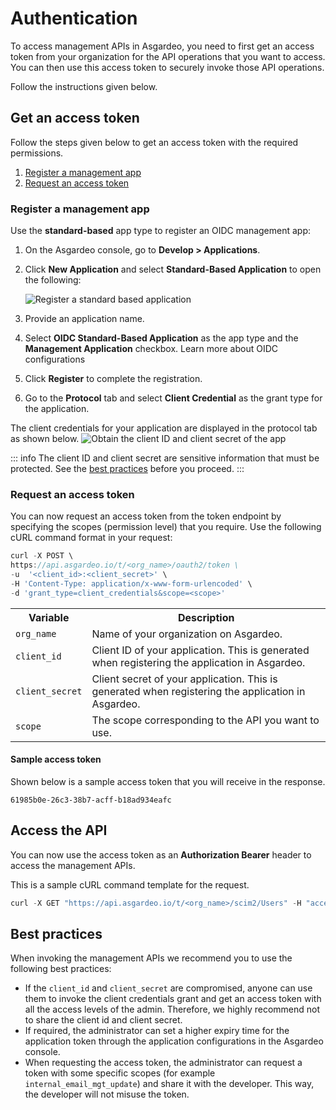 # Authentication

To access <a :href="$withBase('/apis/')">management APIs</a>  in Asgardeo, you need to first get an access token from your organization for the API operations that you want to access. You can then use this access token to securely invoke those API operations.

Follow the instructions given below.

## Get an access token

Follow the steps given below to get an access token with the required permissions.

1. [Register a management app](#register-a-management-app)
2. [Request an access token](#request-an-access-token)

### Register a management app

Use the **standard-based** app type to register an OIDC management app:

1. On the Asgardeo console, go to **Develop > Applications**.
2. Click **New Application** and select **Standard-Based Application** to open the following:

    <img :src="$withBase('/assets/img/apis/management-apis/register-a-sba.png')" alt="Register a standard based application">

3. Provide an application name.
4. Select **OIDC Standard-Based Application** as the app type and the **Management Application** checkbox. Learn more about <a :href="$withBase('/references/app-settings/oidc-settings-for-app/')">OIDC configurations</a>

5. Click **Register** to complete the registration.
6. Go to the **Protocol** tab and select **Client Credential** as the grant type for the application.

The client credentials for your application are displayed in the protocol tab as shown below.
<img :src="$withBase('/assets/img/apis/management-apis/obtain-client-credentials.png')" alt="Obtain the client ID and client secret of the app">

::: info
The client ID and client secret are sensitive information that must be protected. See the [best practices](#best-practices) before you proceed.
:::

### Request an access token

You can now request an access token from the token endpoint by specifying the scopes (permission level) that you require. Use the following cURL command format in your request:

``` js
curl -X POST \
https://api.asgardeo.io/t/<org_name>/oauth2/token \
-u  '<client_id>:<client_secret>' \
-H 'Content-Type: application/x-www-form-urlencoded' \
-d 'grant_type=client_credentials&scope=<scope>'
```

<table>
    <tr>
        <th>Variable</th>
        <th>Description</th>
    </tr>
    <tr>
        <td><code>org_name</code></td>
        <td>Name of your organization on Asgardeo.</td>
    </tr>
        <tr>
        <td><code>client_id</code></td>
        <td>Client ID of your application. This is generated when registering the application in Asgardeo.</td>
    </tr>
        <tr>
        <td><code>client_secret</code></td>
        <td>Client secret of your application. This is generated when registering the application in Asgardeo.</td>
    </tr>
        <tr>
        <td><code>scope</code></td>
        <td>The scope corresponding to the API you want to use.</td>
    </tr>
</table>

#### Sample access token

Shown below is a sample access token that you will receive in the response.

```
61985b0e-26c3-38b7-acff-b18ad934eafc 
```

## Access the API
You can now use the access token as an **Authorization Bearer** header to access the management APIs. 

This is a sample cURL command template for the request.

``` js
curl -X GET "https://api.asgardeo.io/t/<org_name>/scim2/Users" -H "accept: application/scim+json" -H "Authorization: Bearer <access_token>"
```

## Best practices
When invoking the management APIs we recommend you to use the following best practices: 
- If the ``client_id`` and ``client_secret`` are compromised, anyone can use them to invoke the client credentials grant and get an access token with all the access levels of the admin. Therefore, we highly recommend not to share the client id and client secret. 
- If required, the administrator can set a higher expiry time for the application token through the application configurations in the Asgardeo console.
- When requesting the access token, the administrator can request a token with some specific scopes (for example ``internal_email_mgt_update``) and share it with the developer. This way, the developer will not misuse the token.